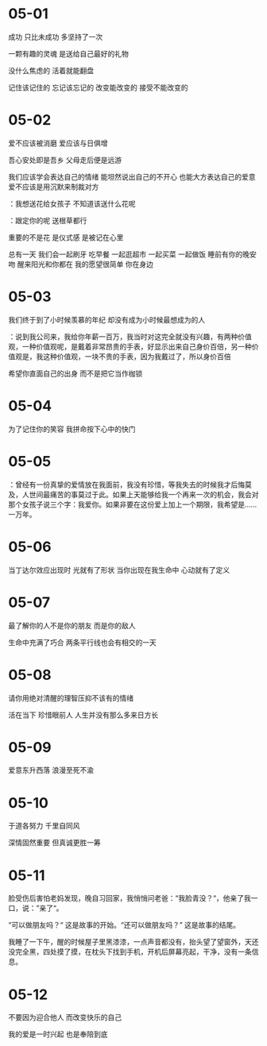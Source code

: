 # 05-01

成功 只比未成功 多坚持了一次

一颗有趣的灵魂 是送给自己最好的礼物

没什么焦虑的 活着就能翻盘

记住该记住的 忘记该忘记的 改变能改变的 接受不能改变的

# 05-02

爱不应该被消磨 爱应该与日俱增

吾心安处即是吾乡 父母走后便是远游

我们应该学会表达自己的情绪 能坦然说出自己的不开心 也能大方表达自己的爱意 爱不应该是用沉默来制裁对方

：我想送花给女孩子 不知道该送什么花呢

：跟定你的呢 送根草都行

重要的不是花 是仪式感 是被记在心里

总有一天 我们会一起刷牙 吃早餐 一起逛超市 一起买菜 一起做饭 睡前有你的晚安吻 醒来阳光和你都在 我的愿望很简单 你在身边

# 05-03

我们终于到了小时候羡慕的年纪 却没有成为小时候最想成为的人

：说到我公司来，我给你年薪一百万，我当时对这完全就没有兴趣，有两种价值观，一种价值观呢，是戴着非常昂贵的手表，好显示出来自己身价百倍，另一种价值观是，我这种价值观，一块不贵的手表，因为我戴过了，所以身价百倍

希望你直面自己的出身 而不是把它当作枷锁

# 05-04

为了记住你的笑容 我拼命按下心中的快门

# 05-05

：曾经有一份真挚的爱情放在我面前，我没有珍惜，等我失去的时候我才后悔莫及，人世间最痛苦的事莫过于此。如果上天能够给我一个再来一次的机会，我会对那个女孩子说三个字：我爱你。如果非要在这份爱上加上一个期限，我希望是…… 一万年。

# 05-06

当丁达尔效应出现时 光就有了形状 当你出现在我生命中 心动就有了定义

# 05-07

最了解你的人不是你的朋友 而是你的敌人

生命中充满了巧合 两条平行线也会有相交的一天

# 05-08

请你用绝对清醒的理智压抑不该有的情绪

活在当下 珍惜眼前人 人生并没有那么多来日方长

# 05-09

爱意东升西落 浪漫至死不渝

# 05-10

于道各努力 千里自同风

深情固然重要 但真诚更胜一筹

# 05-11

脸受伤后害怕老妈发现，晚自习回家，我悄悄问老爸：“我脸青没？“，他亲了我一口，说：”亲了“。

“可以做朋友吗？“ 这是故事的开始。“还可以做朋友吗？” 这是故事的结尾。

我睡了一下午，醒的时候屋子里黑漆漆，一点声音都没有，抬头望了望窗外，天还没完全黑，四处摸了摸，在枕头下找到手机，开机后屏幕亮起，干净，没有一条信息。

# 05-12

不要因为迎合他人 而改变快乐的自己

我的爱是一时兴起 也是奉陪到底